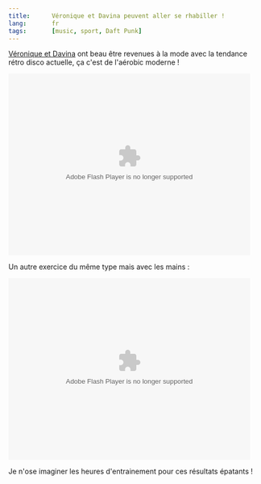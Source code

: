 ```yaml
---
title:      Véronique et Davina peuvent aller se rhabiller !
lang:       fr
tags:       [music, sport, Daft Punk]
---
```


[Véronique et Davina](http://www.veronique-et-davina.com/) ont beau être revenues à la mode avec la tendance rétro disco actuelle, ça c'est de l'aérobic moderne !


<html><object type="application/x-shockwave-flash" data="http://www.collegehumor.com/moogaloop/moogaloop.swf?clip_id=1789284&fullscreen=1" width="480" height="360" ><param name="allowfullscreen" value="true" /><param name="movie" quality="best" value="http://www.collegehumor.com/moogaloop/moogaloop.swf?clip_id=1789284&fullscreen=1" /></object></html>

Un autre exercice du même type mais avec les mains :

<html><object type="application/x-shockwave-flash" data="http://www.collegehumor.com/moogaloop/moogaloop.swf?clip_id=1764256&fullscreen=1" width="480" height="360" ><param name="allowfullscreen" value="true" /><param name="movie" quality="best" value="http://www.collegehumor.com/moogaloop/moogaloop.swf?clip_id=1764256&fullscreen=1" /></object></html>

Je n'ose imaginer les heures d'entrainement pour ces résultats épatants !
